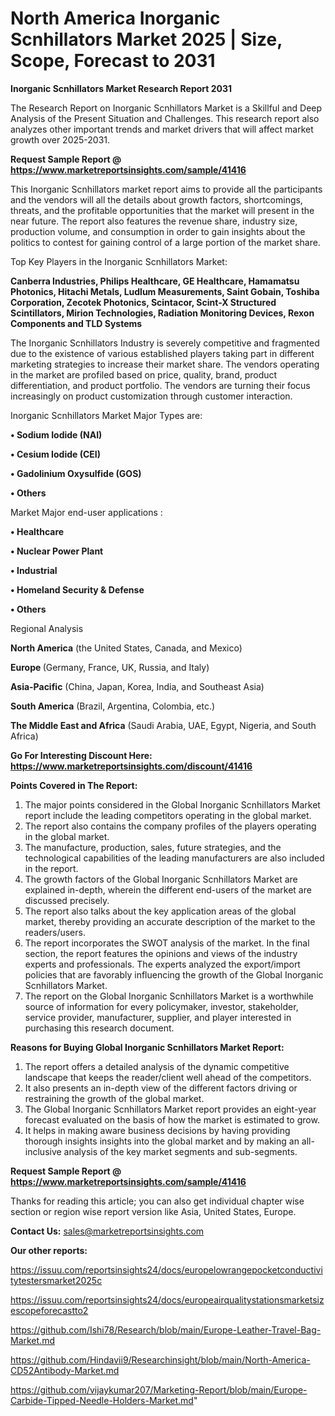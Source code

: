 # North America Inorganic Scnhillators Market 2025 | Size, Scope, Forecast to 2031

<strong>Inorganic Scnhillators Market Research Report 2031</strong>

The Research Report on Inorganic Scnhillators Market is a Skillful and Deep Analysis of the Present Situation and Challenges. This research report also analyzes other important trends and market drivers that will affect market growth over 2025-2031.

<strong>Request Sample Report @ <a href=https://www.marketreportsinsights.com/sample/41416>https://www.marketreportsinsights.com/sample/41416</a></strong>

This Inorganic Scnhillators market report aims to provide all the participants and the vendors will all the details about growth factors, shortcomings, threats, and the profitable opportunities that the market will present in the near future. The report also features the revenue share, industry size, production volume, and consumption in order to gain insights about the politics to contest for gaining control of a large portion of the market share.

Top Key Players in the Inorganic Scnhillators Market:

<strong>Canberra Industries, Philips Healthcare, GE Healthcare, Hamamatsu Photonics, Hitachi Metals, Ludlum Measurements, Saint Gobain, Toshiba Corporation, Zecotek Photonics, Scintacor, Scint-X Structured Scintillators, Mirion Technologies, Radiation Monitoring Devices, Rexon Components and TLD Systems</strong>

The Inorganic Scnhillators Industry is severely competitive and fragmented due to the existence of various established players taking part in different marketing strategies to increase their market share. The vendors operating in the market are profiled based on price, quality, brand, product differentiation, and product portfolio. The vendors are turning their focus increasingly on product customization through customer interaction.

Inorganic Scnhillators Market Major Types are:

<strong>•  Sodium Iodide (NAI)

•  Cesium Iodide (CEI)

•  Gadolinium Oxysulfide (GOS)

•  Others</strong>

Market Major end-user applications :

<strong>•  Healthcare

•  Nuclear Power Plant

•  Industrial

•  Homeland Security & Defense

•  Others</strong>

Regional Analysis

</u><strong><b>North America</b></strong> (the United States, Canada, and Mexico)

<strong><b>Europe </b></strong>(Germany, France, UK, Russia, and Italy)

<strong><b>Asia-Pacific</b></strong> (China, Japan, Korea, India, and Southeast Asia)

<strong><b>South America</b></strong> (Brazil, Argentina, Colombia, etc.)

<strong><b>The Middle East and Africa</b></strong> (Saudi Arabia, UAE, Egypt, Nigeria, and South Africa)

<strong>Go For Interesting Discount Here: <a href=https://www.marketreportsinsights.com/discount/41416>https://www.marketreportsinsights.com/discount/41416</a></strong>

<strong>Points Covered in The Report:</strong>
<ol>
  <li>The major points considered in the Global Inorganic Scnhillators Market report include the leading competitors operating in the global market.</li>
  <li>The report also contains the company profiles of the players operating in the global market.</li>
  <li>The manufacture, production, sales, future strategies, and the technological capabilities of the leading manufacturers are also included in the report.</li>
  <li>The growth factors of the Global Inorganic Scnhillators Market are explained in-depth, wherein the different end-users of the market are discussed precisely.</li>
  <li>The report also talks about the key application areas of the global market, thereby providing an accurate description of the market to the readers/users.</li>
  <li>The report incorporates the SWOT analysis of the market. In the final section, the report features the opinions and views of the industry experts and professionals. The experts analyzed the export/import policies that are favorably influencing the growth of the Global Inorganic Scnhillators Market.</li>
  <li>The report on the Global Inorganic Scnhillators Market is a worthwhile source of information for every policymaker, investor, stakeholder, service provider, manufacturer, supplier, and player interested in purchasing this research document.</li>
</ol>
<strong>Reasons for Buying Global Inorganic Scnhillators Market Report:</strong>

<ol>
  <li>The report offers a detailed analysis of the dynamic competitive landscape that keeps the reader/client well ahead of the competitors.</li>
  <li>It also presents an in-depth view of the different factors driving or restraining the growth of the global market.</li>
  <li>The Global Inorganic Scnhillators Market report provides an eight-year forecast evaluated on the basis of how the market is estimated to grow.</li>
  <li>It helps in making aware business decisions by having providing thorough insights insights into the global market and by making an all-inclusive analysis of the key market segments and sub-segments.</li>
</ol>
<strong>Request Sample Report @ <a href=https://www.marketreportsinsights.com/sample/41416>https://www.marketreportsinsights.com/sample/41416</a></strong>


Thanks for reading this article; you can also get individual chapter wise section or region wise report version like Asia, United States, Europe.

<strong>Contact Us:</strong>
sales@marketreportsinsights.com

<strong>Our other reports:</strong>

<a href=https://issuu.com/reportsinsights24/docs/europelowrangepocketconductivitytestersmarket2025c>https://issuu.com/reportsinsights24/docs/europelowrangepocketconductivitytestersmarket2025c</a>

<a href=https://issuu.com/reportsinsights24/docs/europeairqualitystationsmarketsizescopeforecastto2>https://issuu.com/reportsinsights24/docs/europeairqualitystationsmarketsizescopeforecastto2</a>

<a href=https://github.com/Ishi78/Research/blob/main/Europe-Leather-Travel-Bag-Market.md>https://github.com/Ishi78/Research/blob/main/Europe-Leather-Travel-Bag-Market.md</a>

<a href=https://github.com/Hindavii9/Researchinsight/blob/main/North-America-CD52Antibody-Market.md>https://github.com/Hindavii9/Researchinsight/blob/main/North-America-CD52Antibody-Market.md</a>

<a href=https://github.com/vijaykumar207/Marketing-Report/blob/main/Europe-Carbide-Tipped-Needle-Holders-Market.md>https://github.com/vijaykumar207/Marketing-Report/blob/main/Europe-Carbide-Tipped-Needle-Holders-Market.md</a>"
